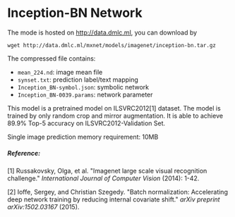 # Inception-BN Network

The mode is hosted on http://data.dmlc.ml, you can download by

```bsah
wget http://data.dmlc.ml/mxnet/models/imagenet/inception-bn.tar.gz
```

The compressed file contains:

- ```mean_224.nd```: image mean file
- ```synset.txt```: prediction label/text mapping
- ```Inception_BN-symbol.json```: symbolic network
- ```Inception_BN-0039.params```: network parameter

This model is a pretrained model on ILSVRC2012[1] dataset. The model is trained by only random crop and mirror augmentation.
It is able to achieve 89.9% Top-5 accuracy on ILSVRC2012-Validation Set.

Single image prediction memory requirement: 10MB

##### Reference:

[1] Russakovsky, Olga, et al. "Imagenet large scale visual recognition challenge." *International Journal of Computer Vision* (2014): 1-42.

[2] Ioffe, Sergey, and Christian Szegedy. "Batch normalization: Accelerating deep network training by reducing internal covariate shift." *arXiv preprint arXiv:1502.03167* (2015).
